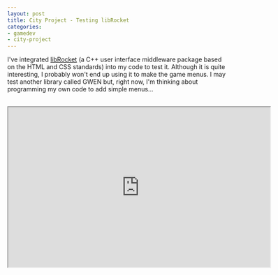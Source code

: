 ```yaml
---
layout: post
title: City Project - Testing libRocket
categories:
- gamedev
- city-project
---
```


I've integrated <a href="http://librocket.com/">libRocket</a> (a C++ user interface middleware package based on the HTML and CSS standards) into my code to test it. Although it is quite interesting, I probably won't end up using it to make the game menus. I may test another library called GWEN but, right now, I'm thinking about programming my own code to add simple menus...<br /><br /><div style="text-align: center;"><iframe height="367" src="http://www.youtube.com/embed/UdEv9zwralQ" width="600"></iframe></div>